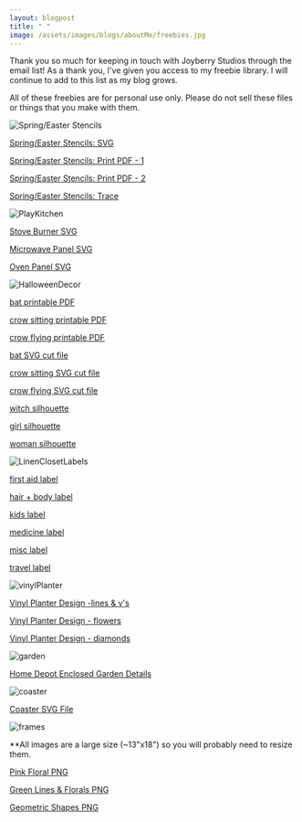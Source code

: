 ```yaml
---
layout: blogpost
title: " "
image: /assets/images/blogs/aboutMe/freebies.jpg
---
```


Thank you so much for keeping in touch with Joyberry Studios through the email list! As a thank you, I've given you access to my freebie library. I will continue to add to this list as my blog grows.

All of these freebies are for personal use only. Please do not sell these files or things that you make with them. 

![Spring/Easter Stencils](/assets/images/blogs/March2022/springEasterStencils/stencilsColored.jpg)

[Spring/Easter Stencils: SVG](/freebies/SpringEasterStencils/easterSpringStencilsSVG.svg)

[Spring/Easter Stencils: Print PDF - 1](/freebies/SpringEasterStencils/easterSpringStencilsPRINT1.pdf)

[Spring/Easter Stencils: Print PDF - 2](/freebies/SpringEasterStencils/easterSpringStencilsPRINT2.pdf)

[Spring/Easter Stencils: Trace](/freebies/SpringEasterStencils/easterSpringStencilsTRACE.pdf)

![PlayKitchen](/assets/images/blogs/January2022/PlayKitchen/finalKitchen.jpg)

[Stove Burner SVG](/freebies/PlayKitchen/stoveBurner.svg)

[Microwave Panel SVG](/freebies/PlayKitchen/microwavePanel.svg)

[Oven Panel SVG](/freebies/playKitchen/ovenPanel.svg)

![HalloweenDecor](/assets/images/blogs/October2021/decorateHalloween/fullMantle.jpg)

[bat printable PDF](/freebies/halloween/batPrint.pdf)

[crow sitting printable PDF](/freebies/halloween/crowSitPrint.pdf)

[crow flying printable PDF](/freebies/halloween/crowFlyPrint.pdf)

[bat SVG cut file](/freebies/halloween/bat.svg)

[crow sitting SVG cut file](/freebies/halloween/crowSit.svg)

[crow flying SVG cut file](/freebies/halloween/crowFly.svg)

[witch silhouette](/freebies/halloween/witchSilhouette.jpg)

[girl silhouette](/freebies/halloween/girlSilhouette.jpg)

[woman silhouette](/freebies/halloween/womanSilhouette.jpg)

![LinenClosetLabels](/assets/images/blogs/August2021/linenCloset/boxes.jpg)

[first aid label](/freebies/linenClosetLabels/firstAid.svg)

[hair + body label](/freebies/linenClosetLabels/hairBody.svg)

[kids label](/freebies/linenClosetLabels/kids.svg)

[medicine label](/freebies/linenClosetLabels/medicine.svg)

[misc label](/freebies/linenClosetLabels/misc.svg)

[travel label](/freebies/linenClosetLabels/travel.svg)


![vinylPlanter](/assets/images/blogs/June2021/vinylPlanters/trioSide.jpg)

[Vinyl Planter Design -lines & v's ](/freebies/vinylPlanter/IkeaPlanterSVG1.svg)

[Vinyl Planter Design - flowers ](/freebies/vinylPlanter/IkeaPlanterSVG2.svg)

[Vinyl Planter Design - diamonds ](/freebies/vinylPlanter/IkeaPlanterSVG3.svg)


![garden](/assets/images/blogs/May2021/buildGarden/doorOpen.jpg)

[Home Depot Enclosed Garden Details](/freebies/HomeDepotEnclosedGarden.pdf)


![coaster](/assets/images/blogs/April2021/coasters/coasterMarble.jpg)

[Coaster SVG File](/freebies/coasterTemplate.svg)


![frames](/freebies/mantel/mantelPrints.jpg)

**All images are a large size (~13"x18") so you will probably need to resize them.

[Pink Floral PNG](/freebies/mantel/pinkFlorals.png)

[Green Lines & Florals PNG](/freebies/mantel/greenFlorals.png)

[Geometric Shapes PNG](/freebies/mantel/geometricShapes.png)


<br>
<br>
